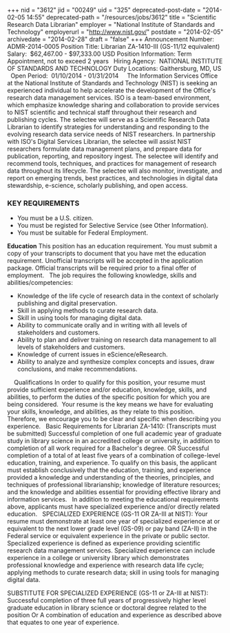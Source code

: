 +++
nid = "3612"
jid = "00249"
uid = "325"
deprecated-post-date = "2014-02-05 14:55"
deprecated-path = "/resources/jobs/3612"
title = "Scientific Research Data Librarian"
employer = "National Institute of Standards and Technology"
employerurl = "http://www.nist.gov/"
postdate = "2014-02-05"
archivedate = "2014-02-28"
draft = "false"
+++
Announcement Number: ADMR-2014-0005
Position Title: Librarian ZA-1410-III (GS-11/12 equivalent)
Salary:  $62,467.00 - $97,333.00 USD
Position Information: Term Appointment, not to exceed 2 years
 
Hiring Agency:  NATIONAL INSTITUTE OF STANDARDS AND TECHNOLOGY
Duty Locations: Gaithersburg, MD, US
 
Open Period:  01/10/2014 - 01/31/2014
 
 
The Information Services Office at the National Institute of Standards
and Technology (NIST) is seeking an experienced individual to help
accelerate the development of the Office's research data management
services. ISO is a team-based environment, which emphasize knowledge
sharing and collaboration to provide services to NIST scientific and
technical staff throughout their research and publishing cycles. The
selectee will serve as a Scientific Research Data Librarian to identify
strategies for understanding and responding to the evolving research
data service needs of NIST researchers. In partnership with ISO's
Digital Services Librarian, the selectee will assist NIST researchers
formulate data management plans, and prepare data for publication,
reporting, and repository ingest. The selectee will identify and
recommend tools, techniques, and practices for management of research
data throughout its lifecycle. The selectee will also monitor,
investigate, and report on emerging trends, best practices, and
technologies in digital data stewardship, e-science, scholarly
publishing, and open access.
  
### KEY REQUIREMENTS

-   You must be a U.S. citizen.
-   You must be registed for Selective Service (see Other Information).
-   You must be suitable for Federal Employment.

**Education**
This position has an education requirement. You must submit a copy of
your transcripts to document that you have met the education
requirement. Unofficial transcripts will be accepted in the application
package. Official transcripts will be required prior to a final offer of
employment.
 
The job requires the following knowledge, skills and
abilities/competencies:
 

-   Knowledge of the life cycle of research data in the context of
    scholarly publishing and digital preservation.
-   Skill in applying methods to curate research data.
-   Skill in using tools for managing digital data.
-   Ability to communicate orally and in writing with all levels of
    stakeholders and customers.
-   Ability to plan and deliver training on research data management to
    all levels of stakeholders and customers.
-   Knowledge of current issues in eScience/eResearch.
-   Ability to analyze and synthesize complex concepts and issues, draw
    conclusions, and make recommendations.

 
 
Qualifications
In order to qualify for this position, your resume must provide
sufficient experience and/or education, knowledge, skills, and
abilities, to perform the duties of the specific position for which you
are being considered.  Your resume is the key means we have for
evaluating your skills, knowledge, and abilities, as they relate to this
position. Therefore, we encourage you to be clear and specific when
describing you experience.
 
Basic Requirements for Librarian ZA-1410:
(Transcripts must be submitted)
Successful completion of one full academic year of graduate study in
library science in an accredited college or university, in addition to
completion of all work required for a Bachelor's degree.
OR
Successful completion of a total of at least five years of a combination
of college-level education, training, and experience. To qualify on this
basis, the applicant must establish conclusively that the education,
training, and experience provided a knowledge and understanding of the
theories, principles, and techniques of professional librarianship;
knowledge of literature resources; and the knowledge and abilities
essential for providing effective library and information services.
 
In addition to meeting the educational requirements above, applicants
must have specialized experience and/or directly related education.
 
SPECIALIZED EXPERIENCE (GS-11 OR ZA-III at NIST): Your resume must
demonstrate at least one year of specialized experience at or equivalent
to the next lower grade level (GS-09) or pay band (ZA-II) in the Federal
service or equivalent experience in the private or public sector.
Specialized experience is defined as experience providing scientific
research data management services. Specialized experience can include
experience in a college or university library which demonstrates
professional knowledge and experience with research data life cycle;
applying methods to curate research data; skill in using tools for
managing digital data.

SUBSTITUTE FOR SPECIALIZED EXPERIENCE (GS-11 or ZA-III at NIST):
Successful completion of three full years of progressively higher level
graduate education in library science or doctoral degree related to the
position Or A combination of education and experience as described above
that equates to one year of experience.
